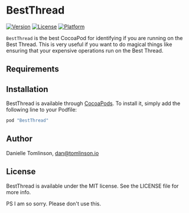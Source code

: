 # BestThread

[![Version](https://img.shields.io/cocoapods/v/BestThread.svg?style=flat)](http://cocoapods.org/pods/BestThread)
[![License](https://img.shields.io/cocoapods/l/BestThread.svg?style=flat)](http://cocoapods.org/pods/BestThread)
[![Platform](https://img.shields.io/cocoapods/p/BestThread.svg?style=flat)](http://cocoapods.org/pods/BestThread)

`BestThread` is the best CocoaPod for identifying if you are running on the Best Thread.
This is very useful if you want to do magical things like ensuring that your expensive
operations run on the Best Thread.

## Requirements

## Installation

BestThread is available through [CocoaPods](http://cocoapods.org). To install
it, simply add the following line to your Podfile:

```ruby
pod "BestThread"
```

## Author

Danielle Tomlinson, dan@tomlinson.io

## License

BestThread is available under the MIT license. See the LICENSE file for more info.

PS I am so sorry. Please don't use this.
